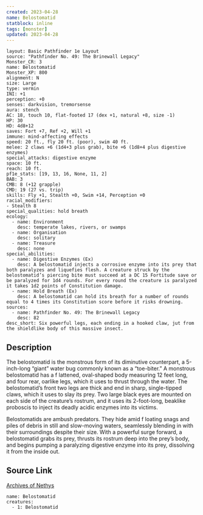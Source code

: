 ```yaml
---
created: 2023-04-28
name: Belostomatid
statblock: inline
tags: [monster]
updated: 2023-04-28
---
```

```statblock
layout: Basic Pathfinder 1e Layout
source: "Pathfinder No. 49: The Brinewall Legacy"
Monster_CR: 3
name: Belostomatid
Monster_XP: 800
alignment: N
size: Large
type: vermin
INI: +1
perception: +0
senses: darkvision, tremorsense
aura: stench
AC: 18, touch 10, flat-footed 17 (dex +1, natural +8, size -1)
HP: 30
HD: 4d8+12
saves: Fort +7, Ref +2, Will +1
immune: mind-affecting effects
speed: 20 ft., fly 20 ft. (poor), swim 40 ft.
melee: 2 claws +6 (1d4+3 plus grab), bite +6 (1d8+4 plus digestive enzymes)
special_attacks: digestive enzyme
space: 10 ft.
reach: 10 ft.
pf1e_stats: [19, 13, 16, None, 11, 2]
BAB: 3
CMB: 8 (+12 grapple)
CMD: 19 (27 vs. trip)
skills: Fly +1, Stealth +0, Swim +14, Perception +0
racial_modifiers:
- Stealth 8
special_qualities: hold breath
ecology:
  - name: Environment
    desc: temperate lakes, rivers, or swamps
  - name: Organisation
    desc: solitary
  - name: Treasure
    desc: none
special_abilities:
  - name: Digestive Enzymes (Ex)
    desc: A belostomatid injects a corrosive enzyme into its prey that both paralyzes and liquefies flesh. A creature struck by the belostomatid’s piercing bite must succeed at a DC 15 Fortitude save or be paralyzed for 1d4 rounds. For every round the creature is paralyzed it takes 1d2 points of Constitution damage.
  - name: Hold Breath (Ex)
    desc: A belostomatid can hold its breath for a number of rounds equal to 4 times its Constitution score before it risks drowning.
sources:
  - name: Pathfinder No. 49: The Brinewall Legacy
    desc: 82
desc_short: Six powerful legs, each ending in a hooked claw, jut from the shieldlike body of this massive insect.
```
## Description
The belostomatid is the monstrous form of its diminutive counterpart, a 5-inch-long “giant” water bug commonly known as a “toe-biter.” A monstrous belostomatid has a f lattened, oval-shaped body measuring 12 feet long, and four rear, oarlike legs, which it uses to thrust through the water. The belostomatid’s front two legs are thick and end in sharp, single-tipped claws, which it uses to slay its prey. Two large black eyes are mounted on each side of the creature’s rostrum, and it uses its 2-foot-long, beaklike proboscis to inject its deadly acidic enzymes into its victims.

Belostomatids are ambush predators. They hide amid f loating snags and piles of debris in still and slow-moving waters, seamlessly blending in with their surroundings despite their size. With a powerful surge forward, a belostomatid grabs its prey, thrusts its rostrum deep into the prey’s body, and begins pumping a paralyzing digestive enzyme into its prey, dissolving it from the inside out.
## Source Link
[Archives of Nethys](https://aonprd.com/MonsterDisplay.aspx?ItemName=Belostomatid)
```encounter-table
name: Belostomatid
creatures:
  - 1: Belostomatid
```
